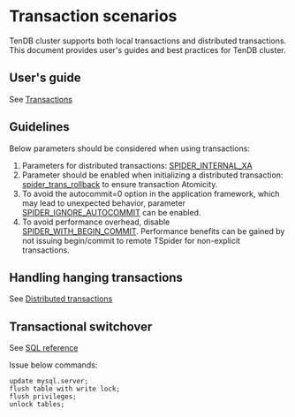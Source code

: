 # Transaction scenarios

TenDB cluster supports both local transactions and distributed transactions. This document provides user's guides and best practices for TenDB cluster.


## User's guide
See [Transactions](../re-book/transaction-en.md/#usage)

## Guidelines
Below parameters should be considered when using transactions:
1. Parameters for distributed transactions: [SPIDER_INTERNAL_XA](../re-book/transaction-en.md/#usage)
2. Parameter should be enabled when initializing a distributed transaction: [spider_trans_rollback](../re-book/tspider-parameter-en.md/#spider_trans_rollback) to ensure transaction Atomicity.
3. To avoid the autocommit=0 option in the application framework, which may lead to unexpected behavior, parameter  [SPIDER_IGNORE_AUTOCOMMIT](../re-book/tspider-parameter-en.md/#SPIDER_IGNORE_AUTOCOMMIT) can be enabled.
4. To avoid performance overhead, disable [SPIDER_WITH_BEGIN_COMMIT](../re-book/tspider-parameter-en.md/#SPIDER_WITH_BEGIN_COMMIT). Performance benefits can be gained by not issuing begin/commit to remote TSpider for non-explicit transactions.

## Handling hanging transactions
See [Distributed transactions](../re-book/mysql-compatibility-en.md#jump253)


## Transactional switchover
See [SQL reference](../re-book/new-grammar-en.md#write_lock)

Issue below commands:
```
update mysql.server;
flush table with write lock;
flush privileges;
unlock tables;
```